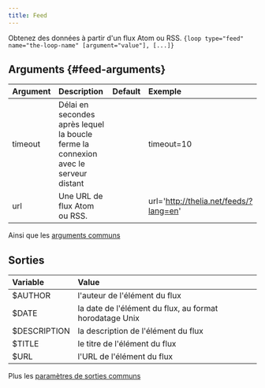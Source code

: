 ```yaml
---
title: Feed
---
```


Obtenez des données à partir d'un flux Atom ou RSS.
`{loop type="feed" name="the-loop-name" [argument="value"], [...]}`

## Arguments {#feed-arguments}

| Argument | Description                                                                         | Default | Exemple                                |
|----------|:------------------------------------------------------------------------------------|:-------:|:---------------------------------------|
| timeout  | Délai en secondes après lequel la boucle ferme la connexion avec le serveur distant |         | timeout=10                             |
| url      | Une URL de flux Atom ou RSS.                                                        |         | url='http://thelia.net/feeds/?lang=en' |

Ainsi que les [arguments communs](./global_arguments)

## Sorties

| Variable     | Value                                                   |
|:-------------|:--------------------------------------------------------|
| $AUTHOR      | l'auteur de l'élément du flux                           |
| $DATE        | la date de l'élément du flux, au format horodatage Unix |
| $DESCRIPTION | la description de l'élément du flux                     |
| $TITLE       | le titre de l'élément du flux                           |
| $URL         | l'URL de l'élément du flux                              |

Plus les [paramètres de sorties communs](./global_outputs)